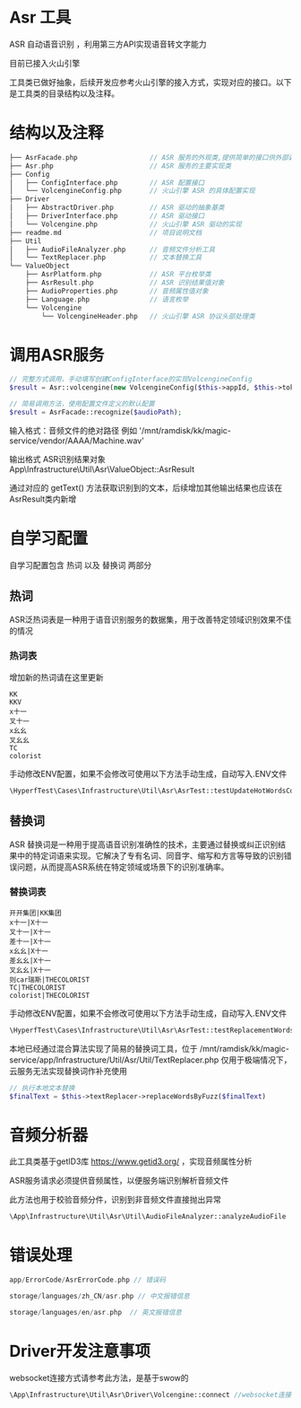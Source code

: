 # Asr 工具
ASR 自动语音识别 ，利用第三方API实现语音转文字能力

目前已接入火山引擎

工具类已做好抽象，后续开发应参考火山引擎的接入方式，实现对应的接口。以下是工具类的目录结构以及注释。

# 结构以及注释

```PHP
├── AsrFacade.php                  // ASR 服务的外观类,提供简单的接口供外部调用
├── Asr.php                        // ASR 服务的主要实现类
├── Config
│   ├── ConfigInterface.php        // ASR 配置接口
│   └── VolcengineConfig.php       // 火山引擎 ASR 的具体配置实现
├── Driver
│   ├── AbstractDriver.php         // ASR 驱动的抽象基类
│   ├── DriverInterface.php        // ASR 驱动接口
│   └── Volcengine.php             // 火山引擎 ASR 驱动的实现
├── readme.md                      // 项目说明文档
├── Util
│   ├── AudioFileAnalyzer.php      // 音频文件分析工具
│   └── TextReplacer.php           // 文本替换工具
└── ValueObject
    ├── AsrPlatform.php            // ASR 平台枚举类
    ├── AsrResult.php              // ASR 识别结果值对象
    ├── AudioProperties.php        // 音频属性值对象
    ├── Language.php               // 语言枚举
    └── Volcengine      
        └── VolcengineHeader.php   // 火山引擎 ASR 协议头部处理类
```


# 调用ASR服务

```PHP
// 完整方式调用，手动填写创建ConfigInterface的实现VolcengineConfig
$result = Asr::volcengine(new VolcengineConfig($this->appId, $this->token))->recognize($audioPath);

// 简易调用方法，使用配置文件定义的默认配置
$result = AsrFacade::recognize($audioPath);

```

输入格式：音频文件的绝对路径 例如 '/mnt/ramdisk/kk/magic-service/vendor/AAAA/Machine.wav'

输出格式 ASR识别结果对象 App\Infrastructure\Util\Asr\ValueObject::AsrResult 

通过对应的 getText() 方法获取识别到的文本，后续增加其他输出结果也应该在AsrResult类内新增


# 自学习配置
自学习配置包含 热词 以及 替换词 两部分


## 热词

ASR泛热词表是一种用于语音识别服务的数据集，用于改善特定领域识别效果不佳的情况

### 热词表
增加新的热词请在这里更新

``` 
KK
KKV
x十一
叉十一
x幺幺
叉幺幺
TC
colorist

```

手动修改ENV配置，如果不会修改可使用以下方法手动生成，自动写入.ENV文件
``` PHP
\HyperfTest\Cases\Infrastructure\Util\Asr\AsrTest::testUpdateHotWordsConfig
```



## 替换词
ASR  替换词是一种用于提高语音识别准确性的技术，主要通过替换或纠正识别结果中的特定词语来实现。它解决了专有名词、同音字、缩写和方言等导致的识别错误问题，从而提高ASR系统在特定领域或场景下的识别准确率。

### 替换词表

``` 
开开集团|KK集团
x十一|X十一
叉十一|X十一
差十一|X十一
x幺幺|X十一
差幺幺|X十一
叉幺幺|X十一
则car瑞斯|THECOLORIST
TC|THECOLORIST
colorist|THECOLORIST

```

手动修改ENV配置，如果不会修改可使用以下方法手动生成，自动写入.ENV文件
``` PHP
\HyperfTest\Cases\Infrastructure\Util\Asr\AsrTest::testReplacementWordsConfig
```

本地已经通过混合算法实现了简易的替换词工具，位于
/mnt/ramdisk/kk/magic-service/app/Infrastructure/Util/Asr/Util/TextReplacer.php
仅用于极端情况下，云服务无法实现替换词作补充使用

```PHP
// 执行本地文本替换
$finalText = $this->textReplacer->replaceWordsByFuzz($finalText)
```

# 音频分析器

此工具类基于getID3库 https://www.getid3.org/ ，实现音频属性分析

ASR服务请求必须提供音频属性，以便服务端识别解析音频文件

此方法也用于校验音频分件，识别到非音频文件直接抛出异常
``` PHP
\App\Infrastructure\Util\Asr\Util\AudioFileAnalyzer::analyzeAudioFile
```

# 错误处理

```PHP
app/ErrorCode/AsrErrorCode.php // 错误码

storage/languages/zh_CN/asr.php // 中文报错信息

storage/languages/en/asr.php  // 英文报错信息
```

# Driver开发注意事项

websocket连接方式请参考此方法，是基于swow的

```PHP
\App\Infrastructure\Util\Asr\Driver\Volcengine::connect //websocket连接方法
```

